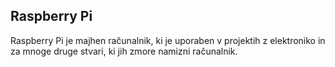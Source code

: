 ## Raspberry Pi

Raspberry Pi je majhen računalnik, ki je uporaben v projektih z elektroniko in za mnoge druge stvari, ki jih zmore namizni računalnik.